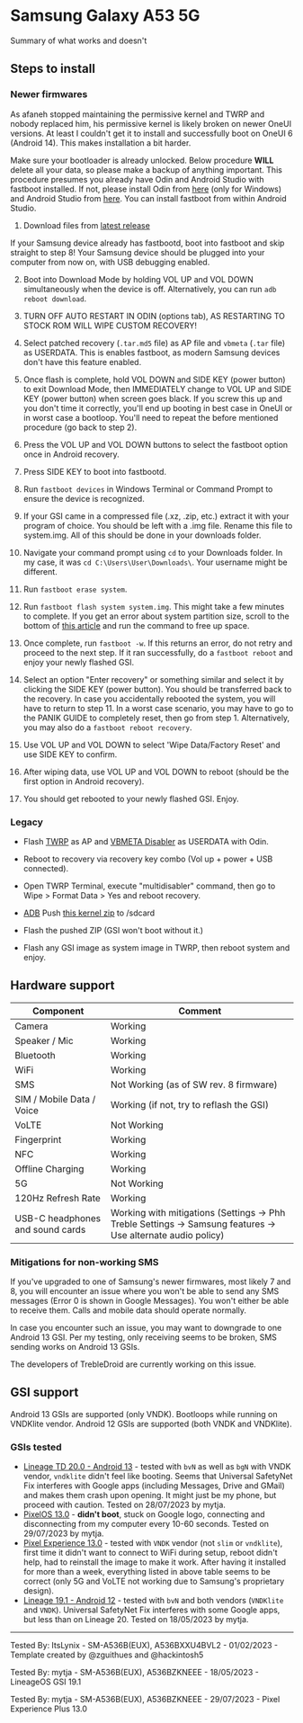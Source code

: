 # Samsung Galaxy A53 5G

Summary of what works and doesn't

## Steps to install

### Newer firmwares

As afaneh stopped maintaining the permissive kernel and TWRP and nobody replaced him, his permissive kernel is likely broken on newer OneUI versions. At least I couldn't get it to install and successfully boot on OneUI 6 (Android 14). This makes installation a bit harder.

Make sure your bootloader is already unlocked. Below procedure **WILL** delete all your data, so please make a backup of anything important. This procedure presumes you already have Odin and Android Studio with fastboot installed. If not, please install Odin from [here](https://xdaforums.com/t/patched-odin-3-13-1.3762572/) (only for Windows) and Android Studio from [here](https://developer.android.com/studio). You can install fastboot from within Android Studio. 

1. Download files from [latest release](https://github.com/mytja/Patch-Recovery)

If your Samsung device already has fastbootd, boot into fastboot and skip straight to step 8! Your Samsung device should be plugged into your computer from now on, with USB debugging enabled.

2. Boot into Download Mode by holding VOL UP and VOL DOWN simultaneously when the device is off. Alternatively, you can run `adb reboot download`.

3. TURN OFF AUTO RESTART IN ODIN (options tab), AS RESTARTING TO STOCK ROM WILL WIPE CUSTOM RECOVERY!

4. Select patched recovery (`.tar.md5` file) as AP file and `vbmeta` (`.tar` file) as USERDATA. This is enables fastboot, as modern Samsung devices don't have this feature enabled.

5. Once flash is complete, hold VOL DOWN and SIDE KEY (power button) to exit Download Mode, then IMMEDIATELY change to VOL UP and SIDE KEY (power button) when screen goes black. If you screw this up and you don't time it correctly, you'll end up booting in best case in OneUI or in worst case a bootloop. You'll need to repeat the before mentioned procedure (go back to step 2).

6. Press the VOL UP and VOL DOWN buttons to select the fastboot option once in Android recovery.

7. Press SIDE KEY to boot into fastbootd.

8. Run `fastboot devices` in Windows Terminal or Command Prompt to ensure the device is recognized.

9. If your GSI came in a compressed file (.xz, .zip, etc.) extract it with your program of choice. You should be left with a .img file. Rename this file to system.img. All of this should be done in your downloads folder.

10. Navigate your command prompt using `cd` to your Downloads folder. In my case, it was `cd C:\Users\User\Downloads\`. Your username might be different.

11. Run `fastboot erase system`.

12. Run `fastboot flash system system.img`. This might take a few minutes to complete. If you get an error about system partition size, scroll to the bottom of [this article](https://source.android.com/docs/setup/create/gsi) and run the command to free up space.

13. Once complete, run `fastboot -w`. If this returns an error, do not retry and proceed to the next step. If it ran successfully, do a `fastboot reboot` and enjoy your newly flashed GSI.

14. Select an option "Enter recovery" or something similar and select it by clicking the SIDE KEY (power button). You should be transferred back to the recovery. In case you accidentally rebooted the system, you will have to return to step 11. In a worst case scenario, you may have to go to the PANIK GUIDE to completely reset, then go from step 1. Alternatively, you may also do a `fastboot reboot recovery`.

15. Use VOL UP and VOL DOWN to select 'Wipe Data/Factory Reset' and use SIDE KEY to confirm.

16. After wiping data, use VOL UP and VOL DOWN to reboot (should be the first option in Android recovery).

17. You should get rebooted to your newly flashed GSI. Enjoy.

### Legacy

* Flash [TWRP](https://www.androidfilehost.com/?w=files&flid=335166) as AP and [VBMETA Disabler](https://forum.xda-developers.com/attachments/vbmeta-tar.5956063/) as USERDATA with Odin.

* Reboot to recovery via recovery key combo (Vol up + power + USB connected).

* Open TWRP Terminal, execute "multidisabler" command, then go to Wipe > Format Data > Yes and reboot recovery.

* [ADB](https://developer.android.com/studio/releases/platform-tools) Push [this kernel zip](https://www.androidfilehost.com/?w=files&flid=335167) to /sdcard

* Flash the pushed ZIP (GSI won't boot without it.)

* Flash any GSI image as system image in TWRP, then reboot system and enjoy.

## Hardware support

| Component                        |      Comment                                                                                                 |
|----------------------------------|--------------------------------------------------------------------------------------------------------------|
| Camera                           | Working                                                                                                      |
| Speaker / Mic                    | Working                                                                                                      |
| Bluetooth                        | Working                                                                                                      |
| WiFi                             | Working                                                                                                      |
| SMS                              | Not Working (as of SW rev. 8 firmware)                                                                   |
| SIM / Mobile Data / Voice        | Working (if not, try to reflash the GSI)                                                                 |
| VoLTE                            | Not Working                                                                                                  |
| Fingerprint                      | Working                                                                                                      |
| NFC                              | Working                                                                                                      |
| Offline Charging                 | Working                                                                                                      |
| 5G                               | Not Working                                                                                                  |
| 120Hz Refresh Rate               | Working                                                                                                      |
| USB-C headphones and sound cards | Working with mitigations (Settings -> Phh Treble Settings -> Samsung features -> Use alternate audio policy) |

### Mitigations for non-working SMS
If you've upgraded to one of Samsung's newer firmwares, most likely 7 and 8, you will encounter an issue where you won't be able to send any SMS messages (Error 0 is shown in Google Messages). You won't either be able to receive them. Calls and mobile data should operate normally.

In case you encounter such an issue, you may want to downgrade to one Android 13 GSI. Per my testing, only receiving seems to be broken, SMS sending works on Android 13 GSIs.

The developers of TrebleDroid are currently working on this issue.

## GSI support
Android 13 GSIs are supported (only VNDK). Bootloops while running on VNDKlite vendor. Android 12 GSIs are supported (both VNDK and VNDKlite).

### GSIs tested

- [Lineage TD 20.0 - Android 13](https://sourceforge.net/projects/andyyan-gsi/files/lineage-20-td/) - tested with `bvN` as well as `bgN` with VNDK vendor, `vndklite` didn't feel like booting. Seems that Universal SafetyNet Fix interferes with Google apps (including Messages, Drive and GMail) and makes them crash upon opening. It might just be my phone, but proceed with caution. Tested on 28/07/2023 by mytja.
- [PixelOS 13.0](https://sourceforge.net/projects/misterztr-gsi/files/PixelOS/Android%2013/) - **didn't boot**, stuck on Google logo, connecting and disconnecting from my computer every 10-60 seconds. Tested on 29/07/2023 by mytja.
- [Pixel Experience 13.0](https://github.com/ponces/treble_build_pe/releases/) - tested with `VNDK` vendor (not `slim` or `vndklite`), first time it didn't want to connect to WiFi during setup, reboot didn't help, had to reinstall the image to make it work. After having it installed for more than a week, everything listed in above table seems to be correct (only 5G and VoLTE not working due to Samsung's proprietary design).
- [Lineage 19.1 - Android 12](https://sourceforge.net/projects/andyyan-gsi/files/lineage-19.x/) - tested with `bvN` and both vendors (`VNDKlite` and `VNDK`). Universal SafetyNet Fix interferes with some Google apps, but less than on Lineage 20. Tested on 18/05/2023 by mytja.

---

Tested By: ItsLynix - SM-A536B(EUX), A536BXXU4BVL2 - 01/02/2023 - Template created by @zguithues and @hackintosh5

Tested By: mytja - SM-A536B(EUX), A536BZKNEEE - 18/05/2023 - LineageOS GSI 19.1

Tested By: mytja - SM-A536B(EUX), A536BZKNEEE - 29/07/2023 - Pixel Experience Plus 13.0